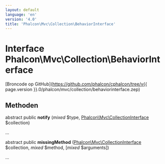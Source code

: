 ```yaml
---
layout: default
language: 'en'
version: '4.0'
title: 'Phalcon\Mvc\Collection\BehaviorInterface'
---
```


# Interface **Phalcon\Mvc\Collection\BehaviorInterface**

[Broncode op GitHub](https://github.com/phalcon/cphalcon/tree/v{{ page.version }}.0/phalcon/mvc/collection/behaviorinterface.zep)

## Methoden

abstract public **notify** (*mixed* $type, [Phalcon\Mvc\CollectionInterface](Phalcon_Mvc_CollectionInterface) $collection)

...

abstract public **missingMethod** ([Phalcon\Mvc\CollectionInterface](Phalcon_Mvc_CollectionInterface) $collection, *mixed* $method, [*mixed* $arguments])

...